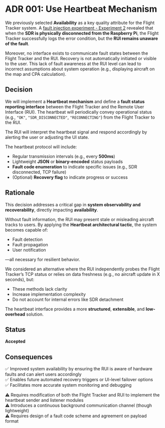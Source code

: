 # ADR 001: Use Heartbeat Mechanism


We previously selected **Availability** as a key quality attribute for the Flight Tracker system. A [fault injection experiment - Experiment 2](https://docs.google.com/document/d/16N1N-vS0hyGsK_7ds6XFNXFj4Xg0ZByGWQRLtgze0B8/edit?tab=t.0#heading=h.bk02gqp2jods) revealed that when the **SDR is physically disconnected from the Raspberry Pi**, the Flight Tracker successfully logs the error condition, but the **RUI remains unaware of the fault**.

Moreover, no interface exists to communicate fault states between the Flight Tracker and the RUI. Recovery is not automatically initiated or visible to the user. This lack of fault awareness at the RUI level can lead to incorrect assumptions about system operation (e.g., displaying aircraft on the map and CPA calculation).

## Decision

We will implement a **Heartbeat mechanism** and define a **fault status reporting interface** between the Flight Tracker and the Remote User Interface (RUI). The heartbeat will periodically convey operational status (e.g., `"OK"`, `"SDR_DISCONNECTED"`, `"RECONNECTING"`) from the Flight Tracker to the RUI.

The RUI will interpret the heartbeat signal and respond accordingly by alerting the user or adjusting the UI state.

The heartbeat protocol will include:

- Regular transmission intervals (e.g., every **500ms**)
- Lightweight **JSON** or **binary-encoded** status payloads
- **Fault code enumeration** to indicate specific issues (e.g., SDR disconnected, TCP failure)
- (Optional) **Recovery flag** to indicate progress or success

## Rationale

This decision addresses a critical gap in **system observability and recoverability**, directly impacting **availability**.

Without fault information, the RUI may present stale or misleading aircraft tracks to users. By applying the **Heartbeat architectural tactic**, the system becomes capable of:

- Fault detection  
- Fault propagation  
- User notification  

—all necessary for resilient behavior.

We considered an alternative where the RUI independently probes the Flight Tracker’s TCP status or relies on data freshness (e.g., no aircraft update in X seconds), but:

- These methods lack clarity
- Increase implementation complexity
- Do not account for internal errors like SDR detachment

The heartbeat interface provides a more **structured**, **extensible**, and **low-overhead** solution.

## Status

**Accepted**

## Consequences

✅ Improved system availability by ensuring the RUI is aware of hardware faults and can alert users accordingly  
✅ Enables future automated recovery triggers or UI-level failover options  
✅ Facilitates more accurate system monitoring and debugging  

⚠ Requires modification of both the Flight Tracker and RUI to implement the heartbeat sender and listener modules  
⚠ Introduces a continuous background communication channel (though lightweight)  
⚠ Requires design of a fault code scheme and agreement on payload format
